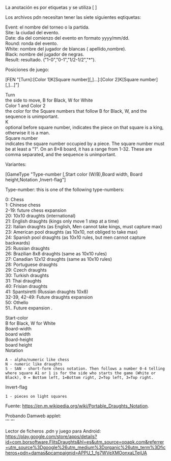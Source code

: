La anotación es por etiquetas y se utiliza [ ] 
  
Los archivos pdn necesitan tener las siete siguientes eqtiquetas: 
 
Event: el nombre del torneo o la partida.  
Site: la ciudad del evento.  
Date: dia del comienzo del evento en formato yyyy/mm/dd.  
Round: ronda del evento.  
White: nombre del jugador de blancas ( apellido,nombre).  
Black: nombre del jugador de negras.  
Result: resultado. ("1-0","0-1","1/2-1/2","*").  

Posiciones de juego: 
  
[FEN "[Turn]:[Color 1]K[Square number][,]...]:[Color 2]K[Square number]
[,]...]"]

Turn  
    the side to move, B for Black, W for White  
Color 1 and Color 2  
    the color for the Square numbers that follow B for Black, W, and the sequence is unimportant.  
K  
    optional before square number, indicates the piece on that square is a king, otherwise it is a man.  
Square number  
    indicates the square number occupied by a piece. The square number must be at least a "1". On an 8×8 board, it has a range from 1-32. These are comma separated, and the sequence is unimportant.  
    
  
Variantes:  
 
[GameType "Type-number [,Start color (W/B),Board width, Board height,Notation ,Invert-flag"]   
  
Type-number: this is one of the following type-numbers:  
  
0: Chess  
1: Chinese chess   
2-19: future chess expansion  
20: 10x10 draughts (international)  
21: English draughts (kings only move 1 step at a time)  
22: Italian draughts (as English, Men cannot take kings, must capture max)  
23: American pool draughts (as 10x10, not obliged to take max)  
24: Spanish pool  draughts (as 10x10 rules, but men cannot capture backwards)  
25: Russian draughts  
26: Brazilian 8x8  draughts (same as 10x10 rules)  
27: Canadian 12x12  draughts (same as 10x10 rules)  
28: Portuguese draughts  
29: Czech draughts  
30: Turkish draughts  
31: Thai draughts  
40: Frisian draughts  
41: Spantsiretti (Russian draughts 10x8)  
32-39, 42-49: Future draughts expansion  
50: Othello  
51..  Future expansion  .
  
Start-color  
    B for Black, W for White  
Board-width  
    board width  
Board-height  
    board height  
Notation  
  
    A - alpha/numeric like chess  
    N - numeric like draughts  
    S - SAN - short-form chess notation. Then follows a number 0-4 telling where square A1 or 1 is for the side who starts the game (White or Black), 0 = Bottom left, 1=Bottom right, 2=Top left, 3=Top right.  
  
Invert-flag  
      
    1 - pieces on light squares


  
Fuente: https://en.m.wikipedia.org/wiki/Portable_Draughts_Notation.  


Probando Damweb applet:   
''' 
<APPLET CODEBASE = "http://www.damweb.nl/" CODE = "webdam.Viewer.class" NAME = "webdam" ARCHIVE ="webdam/Viewer.jar" WIDTH = 360 HEIGHT = 240 HSPACE = 0 VSPACE = 0 ALIGN = middle><PARAM NAME="options" VALUE="bgcolor: b0c0a0; notation:right"><PARAM NAME="notation" VALUE="3228172228171221312607122617122136311923342923343930202430191423373221273122182732211627413710144641111733292334402906113530142045402024301913333829051042381014443908124034141950440207484219232918122339330712332823323728091344390309383309143430172133292126433801074137111739340711302411163430273128231621302512182312178"></APPLET>
'''  
  
Lector de ficheros .pdn y juego para Android:  
https://play.google.com/store/apps/details?id=com.borsoftware.FlitsDraughts&hl=es&utm_source=opapk.com&referrer=utm_source%3Dgoogle%26utm_medium%3Dorganic%26utm_term%3Dficheros+pdn+damas&pcampaignid=APPU_1_fg7WVeXMOonxaLTejUA
